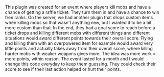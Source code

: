 This plugin was created for an event where players kill mobs and have a chance of getting a raffle ticket.  They turn them in and have a chance to win free ranks.  On the server, we had another plugin that drops custom items when killing mobs so that wasn't anything new, but I wanted it to be a bit more custom than that.  In the end, they had a goal score to reach before a ticket drops and killing different mobs with different things and different situations would award different points towards their overall score.  Flying and killing them with an overpowered item for example would award very little points and actually takes away from their overall score, where killing harder mobs with weaker weapons gives more.  The idea was more work = more points, within reason.  The event lasted for a month and I would change this code everyday to keep them guessing.  They could check their score to see if their last action helped or hurt their points.
